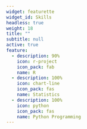 ```yaml
---
widget: featurette
widget_id: Skills
headless: true
weight: 18
title: ""
subtitle: null
active: true
feature:
  - description: 90%
    icon: r-project
    icon_pack: fab
    name: R
  - description: 100%
    icon: chart-line
    icon_pack: fas
    name: Statistics
  - description: 100%
    icon: python
    icon_pack: fas
    name: Python Programming
---
```

